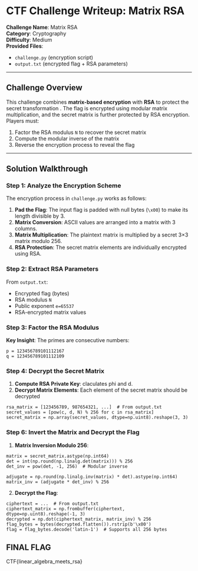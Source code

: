 # CTF Challenge Writeup: Matrix RSA

**Challenge Name**: Matrix RSA  
**Category**: Cryptography  
**Difficulty**: Medium  
**Provided Files**:  
- `challenge.py` (encryption script)  
- `output.txt` (encrypted flag + RSA parameters)  

---

## Challenge Overview

This challenge combines **matrix-based encryption** with **RSA** to protect the secret transformation . The flag is encrypted using modular matrix multiplication, and the secret matrix is further protected by RSA encryption. Players must:

1. Factor the RSA modulus `N` to recover the secret matrix  
2. Compute the modular inverse of the matrix  
3. Reverse the encryption process to reveal the flag  

---

## Solution Walkthrough

### Step 1: Analyze the Encryption Scheme

The encryption process in `challenge.py` works as follows:  
1. **Pad the Flag**: The input flag is padded with null bytes (`\x00`) to make its length divisible by 3.  
2. **Matrix Conversion**: ASCII values are arranged into a matrix with 3 columns.  
3. **Matrix Multiplication**: The plaintext matrix is multiplied by a secret 3×3 matrix modulo 256.  
4. **RSA Protection**: The secret matrix elements are individually encrypted using RSA.  

### Step 2: Extract RSA Parameters

From `output.txt`:  
- Encrypted flag (bytes)  
- RSA modulus `N`  
- Public exponent `e=65537`  
- RSA-encrypted matrix values  


### Step 3: Factor the RSA Modulus

**Key Insight**: The primes are consecutive numbers:  

    p = 123456789101112167
    q = 123456789101112109


### Step 4: Decrypt the Secret Matrix

1. **Compute RSA Private Key**: claculates phi and d.  
2. **Decrypt Matrix Elements**: Each element of the secret matrix should be decrypted
```
rsa_matrix = [123456789, 987654321, ...]  # From output.txt
secret_values = [pow(c, d, N) % 256 for c in rsa_matrix]
secret_matrix = np.array(secret_values, dtype=np.uint8).reshape(3, 3)
```
### Step 6: Invert the Matrix and Decrypt the Flag

1. **Matrix Inversion Modulo 256**:

```
matrix = secret_matrix.astype(np.int64)
det = int(np.round(np.linalg.det(matrix))) % 256
det_inv = pow(det, -1, 256)  # Modular inverse

adjugate = np.round(np.linalg.inv(matrix) * det).astype(np.int64)
matrix_inv = (adjugate * det_inv) % 256
```

2. **Decrypt the Flag**:

```
ciphertext = ...  # From output.txt
ciphertext_matrix = np.frombuffer(ciphertext, dtype=np.uint8).reshape(-1, 3)
decrypted = np.dot(ciphertext_matrix, matrix_inv) % 256
flag_bytes = bytes(decrypted.flatten()).rstrip(b'\x00')
flag = flag_bytes.decode('latin-1')  # Supports all 256 bytes
```

## FINAL FLAG 

CTF{linear_algebra_meets_rsa}


